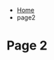 <ul class="breadcrumb">
  <li><a href="index.html">Home</a></li>
  <li>page2</li> 
  </ul>

<h1>Page 2<h1>
